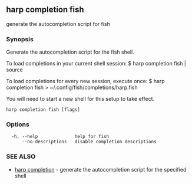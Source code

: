 ## harp completion fish

generate the autocompletion script for fish

### Synopsis


Generate the autocompletion script for the fish shell.

To load completions in your current shell session:
$ harp completion fish | source

To load completions for every new session, execute once:
$ harp completion fish > ~/.config/fish/completions/harp.fish

You will need to start a new shell for this setup to take effect.


```
harp completion fish [flags]
```

### Options

```
  -h, --help              help for fish
      --no-descriptions   disable completion descriptions
```

### SEE ALSO

* [harp completion](harp_completion.md)	 - generate the autocompletion script for the specified shell

